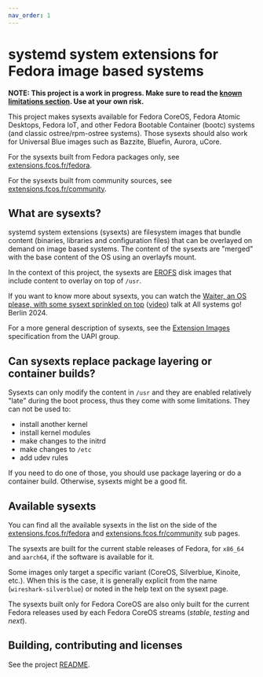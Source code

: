 ```yaml
---
nav_order: 1
---
```


# systemd system extensions for Fedora image based systems

**NOTE: This project is a work in progress. Make sure to read the [known
limitations section](https://extensions.fcos.fr). Use at your own risk.**

This project makes sysexts available for Fedora CoreOS, Fedora Atomic Desktops,
Fedora IoT, and other Fedora Bootable Container (bootc) systems (and classic
ostree/rpm-ostree systems). Those sysexts should also work for Universal Blue
images such as Bazzite, Bluefin, Aurora, uCore.

For the sysexts built from Fedora packages only, see
[extensions.fcos.fr/fedora](https://extensions.fcos.fr/fedora).

For the sysexts built from community sources, see
[extensions.fcos.fr/community](https://extensions.fcos.fr/community).

## What are sysexts?

systemd system extensions (sysexts) are filesystem images that bundle content
(binaries, libraries and configuration files) that can be overlayed on demand
on image based systems. The content of the sysexts are "merged" with the base
content of the OS using an overlayfs mount.

In the context of this project, the sysexts are
[EROFS](https://erofs.docs.kernel.org/en/latest/index.html) disk images that
include content to overlay on top of `/usr`.

If you want to know more about sysexts, you can watch the
[Waiter, an OS please, with some sysext sprinkled on top](https://cfp.all-systems-go.io/all-systems-go-2024/talk/HJLF3C/)
([video](https://media.ccc.de/v/all-systems-go-2024-313-waiter-an-os-please-with-some-sysext-sprinkled-on-top))
talk at All systems go! Berlin 2024.

For a more general description of sysexts, see the
[Extension Images](https://uapi-group.org/specifications/specs/extension_image/)
specification from the UAPI group.

## Can sysexts replace package layering or container builds?

Sysexts can only modify the content in `/usr` and they are enabled relatively
"late" during the boot process, thus they come with some limitations. They can
not be used to:
- install another kernel
- install kernel modules
- make changes to the initrd
- make changes to `/etc`
- add udev rules

If you need to do one of those, you should use package layering or do a
container build. Otherwise, sysexts might be a good fit.

## Available sysexts

You can find all the available sysexts in the list on the side of the
[extensions.fcos.fr/fedora](https://extensions.fcos.fr/fedora) and
[extensions.fcos.fr/community](https://extensions.fcos.fr/community) sub pages.

The sysexts are built for the current stable releases of Fedora, for `x86_64`
and `aarch64`, if the software is available for it.

Some images only target a specific variant (CoreOS, Silverblue, Kinoite, etc.).
When this is the case, it is generally explicit from the name
(`wireshark-silverblue`) or noted in the help text on the sysext page.

The sysexts built only for Fedora CoreOS are also only built for the current
Fedora releases used by each Fedora CoreOS streams (*stable*, *testing* and
*next*).

## Building, contributing and licenses

See the project
[README](https://github.com/fedora-sysexts/fedora-sysexts.github.io).
